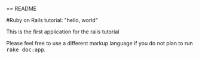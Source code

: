 == README

#Ruby on Rails tutorial: "hello, world"

This is the first application for the rails tutorial



Please feel free to use a different markup language if you do not plan to run
<tt>rake doc:app</tt>.
